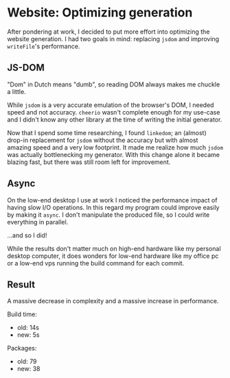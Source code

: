 # Website: Optimizing generation

After pondering at work, I decided to put more effort into optimizing the
website generation. I had two goals in mind: replacing `jsdom` and improving
`writeFile`'s performance.

## JS-DOM

"Dom" in Dutch means "dumb", so reading DOM always makes me chuckle a little.

While `jsdom` is a very accurate emulation of the browser's DOM, I needed speed
and not accuracy. `cheerio` wasn't complete enough for my use-case and I didn't
know any other library at the time of writing the initial generator.

Now that I spend some time researching, I found `linkedom`; an (almost) drop-in
replacement for `jsdom` without the accuracy but with almost amazing speed and
a very low footprint. It made me realize how much `jsdom` was actually
bottlenecking my generator. With this change alone it became blazing fast, but
there was still room left for improvement.

## Async

On the low-end desktop I use at work I noticed the performance impact of having
slow I/O operations. In this regard my program could improve easily by making
it `async`. I don't manipulate the produced file, so I could write everything
in parallel.

...and so I did!

While the results don't matter much on high-end hardware like my personal
desktop computer, it does wonders for low-end hardware like my office pc or a
low-end vps running the build command for each commit.

## Result

A massive decrease in complexity and a massive increase in performance.

Build time:

- old: 14s
- new: 5s

Packages:

- old: 79
- new: 38
